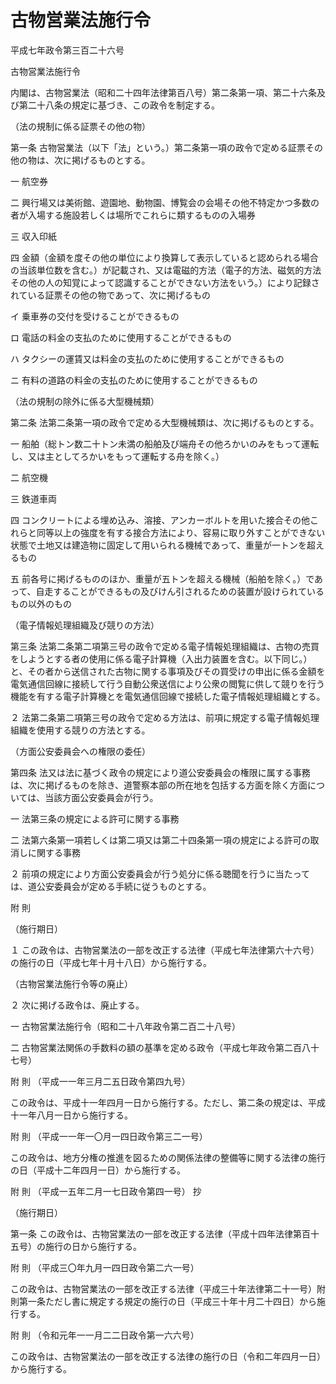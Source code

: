 # 古物営業法施行令

平成七年政令第三百二十六号

古物営業法施行令

内閣は、古物営業法（昭和二十四年法律第百八号）第二条第一項、第二十六条及び第二十八条の規定に基づき、この政令を制定する。

（法の規制に係る証票その他の物）

第一条 古物営業法（以下「法」という。）第二条第一項の政令で定める証票その他の物は、次に掲げるものとする。

一 航空券

二 興行場又は美術館、遊園地、動物園、博覧会の会場その他不特定かつ多数の者が入場する施設若しくは場所でこれらに類するものの入場券

三 収入印紙

四 金額（金額を度その他の単位により換算して表示していると認められる場合の当該単位数を含む。）が記載され、又は電磁的方法（電子的方法、磁気的方法その他の人の知覚によって認識することができない方法をいう。）により記録されている証票その他の物であって、次に掲げるもの

イ 乗車券の交付を受けることができるもの

ロ 電話の料金の支払のために使用することができるもの

ハ タクシーの運賃又は料金の支払のために使用することができるもの

ニ 有料の道路の料金の支払のために使用することができるもの

（法の規制の除外に係る大型機械類）

第二条 法第二条第一項の政令で定める大型機械類は、次に掲げるものとする。

一 船舶（総トン数二十トン未満の船舶及び端舟その他ろかいのみをもって運転し、又は主としてろかいをもって運転する舟を除く。）

二 航空機

三 鉄道車両

四 コンクリートによる埋め込み、溶接、アンカーボルトを用いた接合その他これらと同等以上の強度を有する接合方法により、容易に取り外すことができない状態で土地又は建造物に固定して用いられる機械であって、重量が一トンを超えるもの

五 前各号に掲げるもののほか、重量が五トンを超える機械（船舶を除く。）であって、自走することができるもの及びけん引されるための装置が設けられているもの以外のもの

（電子情報処理組織及び競りの方法）

第三条 法第二条第二項第三号の政令で定める電子情報処理組織は、古物の売買をしようとする者の使用に係る電子計算機（入出力装置を含む。以下同じ。）と、その者から送信された古物に関する事項及びその買受けの申出に係る金額を電気通信回線に接続して行う自動公衆送信により公衆の閲覧に供して競りを行う機能を有する電子計算機とを電気通信回線で接続した電子情報処理組織とする。

２ 法第二条第二項第三号の政令で定める方法は、前項に規定する電子情報処理組織を使用する競りの方法とする。

（方面公安委員会への権限の委任）

第四条 法又は法に基づく政令の規定により道公安委員会の権限に属する事務は、次に掲げるものを除き、道警察本部の所在地を包括する方面を除く方面については、当該方面公安委員会が行う。

一 法第三条の規定による許可に関する事務

二 法第六条第一項若しくは第二項又は第二十四条第一項の規定による許可の取消しに関する事務

２ 前項の規定により方面公安委員会が行う処分に係る聴聞を行うに当たっては、道公安委員会が定める手続に従うものとする。

附 則

（施行期日）

１ この政令は、古物営業法の一部を改正する法律（平成七年法律第六十六号）の施行の日（平成七年十月十八日）から施行する。

（古物営業法施行令等の廃止）

２ 次に掲げる政令は、廃止する。

一 古物営業法施行令（昭和二十八年政令第二百二十八号）

二 古物営業法関係の手数料の額の基準を定める政令（平成七年政令第二百八十七号）

附 則 （平成一一年三月二五日政令第四九号）

この政令は、平成十一年四月一日から施行する。ただし、第二条の規定は、平成十一年八月一日から施行する。

附 則 （平成一一年一〇月一四日政令第三二一号）

この政令は、地方分権の推進を図るための関係法律の整備等に関する法律の施行の日（平成十二年四月一日）から施行する。

附 則 （平成一五年二月一七日政令第四一号） 抄

（施行期日）

第一条 この政令は、古物営業法の一部を改正する法律（平成十四年法律第百十五号）の施行の日から施行する。

附 則 （平成三〇年九月一四日政令第二六一号）

この政令は、古物営業法の一部を改正する法律（平成三十年法律第二十一号）附則第一条ただし書に規定する規定の施行の日（平成三十年十月二十四日）から施行する。

附 則 （令和元年一一月二二日政令第一六六号）

この政令は、古物営業法の一部を改正する法律の施行の日（令和二年四月一日）から施行する。

